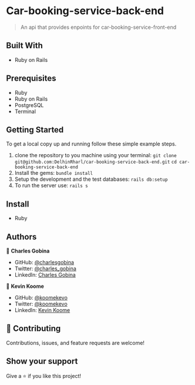 # Car-booking-service-back-end

> An api that provides enpoints for car-booking-service-front-end

## Built With

- Ruby on Rails

## Prerequisites

- Ruby
- Ruby on Rails
- PostgreSQL
- Terminal

## Getting Started

To get a local copy up and running follow these simple example steps.

1. clone the repository to you machine using your terminal:
   `git clone git@github.com:DelhinRharl/car-booking-service-back-end.git`
   `cd car-booking-service-back-end`
2. Install the gems:
   `bundle install`
3. Setup the development and the test databases:
   `rails db:setup`
4. To run the server use:
   `rails s`

## Install

- Ruby

## Authors

👤 **Charles Gobina**

- GitHub: [@charlesgobina](https://github.com/charlesgobina)
- Twitter: [@charles_gobina](https://twitter.com/charles_gobina)
- LinkedIn: [Charles Gobina](https://www.linkedin.com/in/charlesgobina/)

👤 **Kevin Koome**

- GitHub: [@koomekevo](https://github.com/koomekevo)
- Twitter: [@koomekevo](https://twitter.com/koomekevo)
- LinkedIn: [Kevin Koome](https://www.linkedin.com/in/kevinkoome/)

## 🤝 Contributing

Contributions, issues, and feature requests are welcome!


## Show your support

Give a ⭐️ if you like this project!